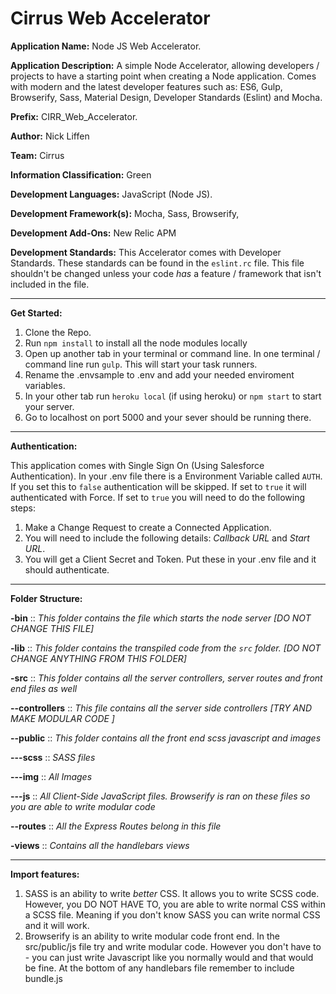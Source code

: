 # Cirrus Web Accelerator

**Application Name:** Node JS Web Accelerator.

**Application Description:** A simple Node Accelerator, allowing developers / projects to have a starting point when
creating a Node application. Comes with modern and the latest developer features such as: ES6, Gulp, Browserify, Sass,
Material Design, Developer Standards (Eslint) and Mocha.

**Prefix:** CIRR_Web_Accelerator.

**Author:** Nick Liffen

**Team:** Cirrus

**Information Classification:** Green

**Development Languages:** JavaScript (Node JS).

**Development Framework(s):** Mocha, Sass, Browserify,

**Development Add-Ons:** New Relic APM

**Development Standards:** This Accelerator comes with Developer Standards. These standards can be found in the `eslint.rc`
file. This file shouldn't be changed unless your code *has* a feature / framework that isn't included in the file.

------------------------------

**Get Started:**

1. Clone the Repo.
2. Run `npm install` to install all the node modules locally
3. Open up another tab in your terminal or command line. In one terminal / command line run `gulp`. This will start your task runners.
3. Rename the .envsample to .env and add your needed enviroment variables.
4. In your other tab run `heroku local` (if using heroku) or `npm start` to start your server.
5. Go to localhost on port 5000 and your sever should be running there.

------------------------------

**Authentication:**

This application comes with Single Sign On (Using Salesforce Authentication). In your .env file there is a Environment Variable called `AUTH`. If you set this to `false` authentication will be skipped. If set to `true` it will authenticated with Force. If set to `true` you will need to do the following steps:

1. Make a Change Request to create a Connected Application.
2. You will need to include the following details: *Callback URL* and *Start URL*.
3. You will get a Client Secret and Token. Put these in your .env file and it should authenticate.

------------------------------


**Folder Structure:**

**-bin** :: *This folder contains the file which starts the node server [DO NOT CHANGE THIS FILE]*

**-lib** :: *This folder contains the transpiled code from the `src` folder. [DO NOT CHANGE ANYTHING FROM THIS FOLDER]*

**-src** :: *This folder contains all the server controllers, server routes and front end files as well*

**--controllers** :: *This file contains all the server side controllers [TRY AND MAKE MODULAR CODE ]*

**--public** :: *This folder contains all the front end scss javascript and images*

**---scss** :: *SASS files*

**---img** :: *All Images*

**---js** :: *All Client-Side JavaScript files. Browserify is ran on these files so you are able to write modular code*

**--routes** :: *All the Express Routes belong in this file*

**-views** :: *Contains all the handlebars views*

------------------------------

**Import features:**

1. SASS is an ability to write *better* CSS. It allows you to write SCSS code. However, you DO NOT HAVE TO, you are able to write normal CSS within a SCSS file. Meaning if you don't know SASS you can write normal CSS and it will work.
2. Browserify is an ability to write modular code front end. In the src/public/js file try and write modular code. However you don't have to - you can just write Javascript like you normally would and that would be fine. At the bottom of any handlebars file remember to include bundle.js
